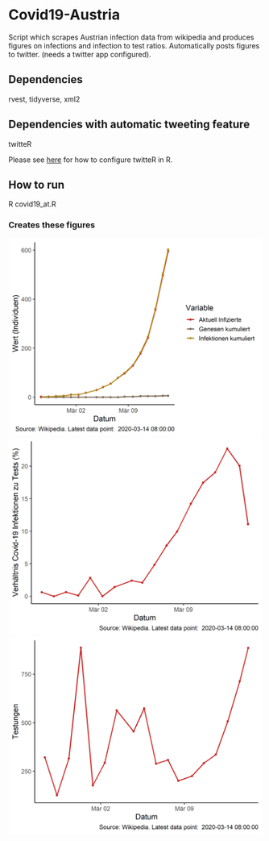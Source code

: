 # Covid19-Austria

Script which scrapes Austrian infection data from wikipedia and produces figures on infections and infection to test ratios.
Automatically posts figures to twitter. (needs a twitter app configured).

## Dependencies
rvest, tidyverse, xml2

## Dependencies with automatic tweeting feature
twitteR

Please see [here](https://www.r-bloggers.com/send-tweets-from-r-a-very-short-walkthrough/) for how to configure twitteR in R.

## How to run
R covid19_at.R

### Creates these figures
![infections](figures/covid19_infektionen.png)
![infections](figures/covid19_testungen.png)
![infections](figures/covid19_testungen_absolut.png)


